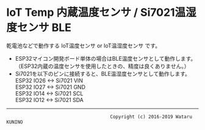 # IoT Temp 内蔵温度センサ / Si7021温湿度センサ BLE  

乾電池などで動作する IoT温度センサ or IoT温湿度センサ です。  

* ESP32マイコン開発ボード単体の場合はBLE温度センサとして動作します。  
	（ESP32内蔵の温度センサを使用したときの、精度は良くありません。）  
* Si7021を以下のピンに接続すると、BLE温湿度センサとして動作します。  
	ESP32 IO26 <-> Si7021 VIN  
	ESP32 IO27 <-> Si7021 GND  
	ESP32 IO14 <-> Si7021 SCL  
	ESP32 IO12 <-> Si7021 SDA  
-------------------------------------------------------------------------------
                                          Copyright (c) 2016-2019 Wataru KUNINO

